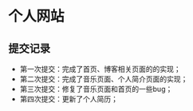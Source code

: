 # 个人网站

## 提交记录

- 第一次提交：完成了首页、博客相关页面的的实现；
- 第二次提交：完成了音乐页面、个人简介页面的实现；
- 第三次提交：修复了音乐页面和首页的一些bug；
- 第四次提交：更新了个人简历；